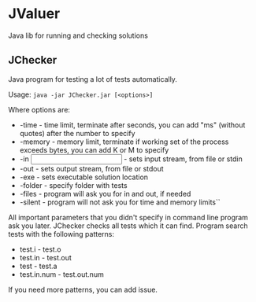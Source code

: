 JValuer
=======
Java lib for running and checking solutions

JChecker
--------
Java program for testing a lot of tests automatically.

Usage: ``java -jar JChecker.jar [<options>]``

Where options are:
* -time <time-limit> - time limit, terminate after <time-limit> seconds, you can add "ms" (without quotes) after the number to specify
* -memory <memory-limit> - memory limit, terminate if working set of the process exceeds <mem-limit> bytes, you can add K or M to specify
* -in <input> - sets input stream, from file or stdin
* -out <output> - sets output stream, from file or stdout
* -exe <file> - sets executable solution location
* -folder <file> - specify folder with tests
* -files - program will ask you for in and out, if needed
* -silent - program will not ask you for time and memory limits``
  
All important parameters that you didn't specify in command line program ask you later.
JChecker checks all tests which it can find. Program search tests with the following patterns:
* test.i - test.o
* test.in - test.out
* test - test.a
* test.in.num - test.out.num

If you need more patterns, you can add issue.
